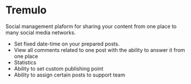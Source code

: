 # Tremulo

Social management plaform for sharing your content from one place to many social media networks.

- Set fixed date-time on your prepared posts.
- View all comments related to one post with the ability to answer it from one place
- Statistics 
- Ability to set custom publishing point
- Ability to assign certain posts to support team
